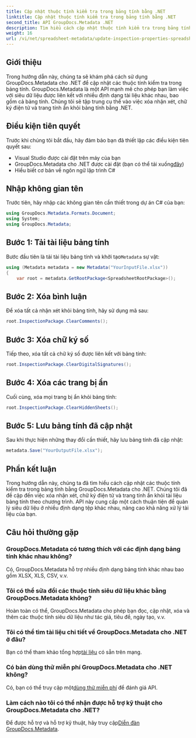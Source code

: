 ```yaml
---
title: Cập nhật thuộc tính kiểm tra trong bảng tính bằng .NET
linktitle: Cập nhật thuộc tính kiểm tra trong bảng tính bằng .NET
second_title: API GroupDocs.Metadata .NET
description: Tìm hiểu cách cập nhật thuộc tính kiểm tra trong bảng tính bằng GroupDocs.Metadata cho .NET. Quản lý nhận xét, chữ ký và trang ẩn một cách dễ dàng.
weight: 16
url: /vi/net/spreadsheet-metadata/update-inspection-properties-spreadsheets/
---
```

## Giới thiệu
Trong hướng dẫn này, chúng ta sẽ khám phá cách sử dụng GroupDocs.Metadata cho .NET để cập nhật các thuộc tính kiểm tra trong bảng tính. GroupDocs.Metadata là một API mạnh mẽ cho phép bạn làm việc với siêu dữ liệu được liên kết với nhiều định dạng tài liệu khác nhau, bao gồm cả bảng tính. Chúng tôi sẽ tập trung cụ thể vào việc xóa nhận xét, chữ ký điện tử và trang tính ẩn khỏi bảng tính bằng .NET.
## Điều kiện tiên quyết
Trước khi chúng tôi bắt đầu, hãy đảm bảo bạn đã thiết lập các điều kiện tiên quyết sau:
- Visual Studio được cài đặt trên máy của bạn
-  GroupDocs.Metadata cho .NET được cài đặt (bạn có thể tải xuống[đây](https://releases.groupdocs.com/metadata/net/))
- Hiểu biết cơ bản về ngôn ngữ lập trình C#

## Nhập không gian tên
Trước tiên, hãy nhập các không gian tên cần thiết trong dự án C# của bạn:
```csharp
using GroupDocs.Metadata.Formats.Document;
using System;
using GroupDocs.Metadata;
```
## Bước 1: Tải tài liệu bảng tính
 Bước đầu tiên là tải tài liệu bảng tính và khởi tạo`Metadata` sự vật:
```csharp
using (Metadata metadata = new Metadata("YourInputFile.xlsx"))
{
    var root = metadata.GetRootPackage<SpreadsheetRootPackage>();
```
## Bước 2: Xóa bình luận
Để xóa tất cả nhận xét khỏi bảng tính, hãy sử dụng mã sau:
```csharp
root.InspectionPackage.ClearComments();
```
## Bước 3: Xóa chữ ký số
Tiếp theo, xóa tất cả chữ ký số được liên kết với bảng tính:
```csharp
root.InspectionPackage.ClearDigitalSignatures();
```
## Bước 4: Xóa các trang bị ẩn
Cuối cùng, xóa mọi trang bị ẩn khỏi bảng tính:
```csharp
root.InspectionPackage.ClearHiddenSheets();
```
## Bước 5: Lưu bảng tính đã cập nhật
Sau khi thực hiện những thay đổi cần thiết, hãy lưu bảng tính đã cập nhật:
```csharp
metadata.Save("YourOutputFile.xlsx");
```

## Phần kết luận
Trong hướng dẫn này, chúng ta đã tìm hiểu cách cập nhật các thuộc tính kiểm tra trong bảng tính bằng GroupDocs.Metadata cho .NET. Chúng tôi đã đề cập đến việc xóa nhận xét, chữ ký điện tử và trang tính ẩn khỏi tài liệu bảng tính theo chương trình. API này cung cấp một cách thuận tiện để quản lý siêu dữ liệu ở nhiều định dạng tệp khác nhau, nâng cao khả năng xử lý tài liệu của bạn.

## Câu hỏi thường gặp
### GroupDocs.Metadata có tương thích với các định dạng bảng tính khác nhau không?
Có, GroupDocs.Metadata hỗ trợ nhiều định dạng bảng tính khác nhau bao gồm XLSX, XLS, CSV, v.v.
### Tôi có thể sửa đổi các thuộc tính siêu dữ liệu khác bằng GroupDocs.Metadata không?
Hoàn toàn có thể, GroupDocs.Metadata cho phép bạn đọc, cập nhật, xóa và thêm các thuộc tính siêu dữ liệu như tác giả, tiêu đề, ngày tạo, v.v.
### Tôi có thể tìm tài liệu chi tiết về GroupDocs.Metadata cho .NET ở đâu?
 Bạn có thể tham khảo tổng hợp[tài liệu](https://tutorials.groupdocs.com/metadata/net/) có sẵn trên mạng.
### Có bản dùng thử miễn phí GroupDocs.Metadata cho .NET không?
 Có, bạn có thể truy cập một[dùng thử miễn phí](https://releases.groupdocs.com/) để đánh giá API.
### Làm cách nào tôi có thể nhận được hỗ trợ kỹ thuật cho GroupDocs.Metadata cho .NET?
 Để được hỗ trợ và hỗ trợ kỹ thuật, hãy truy cập[Diễn đàn GroupDocs.Metadata](https://forum.groupdocs.com/c/metadata/14).